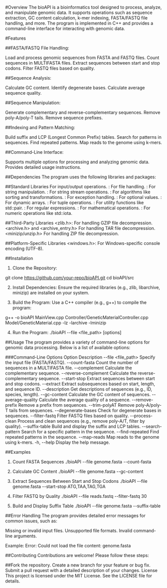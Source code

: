 #Overview
The bioAPI is a bioinformatics tool designed to process, analyze, and manipulate genomic data. It supports operations such as sequence extraction, GC content calculation, k-mer indexing, FASTA/FASTQ file handling, and more. The program is implemented in C++ and provides a command-line interface for interacting with genomic data.

#Features

##FASTA/FASTQ File Handling:

Load and process genomic sequences from FASTA and FASTQ files.
Count sequences in MULTIFASTA files.
Extract sequences between start and stop codons.
Filter FASTQ files based on quality.

##Sequence Analysis:

Calculate GC content.
Identify degenerate bases.
Calculate average sequence quality.

##Sequence Manipulation:

Generate complementary and reverse-complementary sequences.
Remove poly-A/poly-T tails.
Remove sequence prefixes.

##Indexing and Pattern Matching:

Build suffix and LCP (Longest Common Prefix) tables.
Search for patterns in sequences.
Find repeated patterns.
Map reads to the genome using k-mers.

##Command-Line Interface:

Supports multiple options for processing and analyzing genomic data.
Provides detailed usage instructions.

##Dependencies
The program uses the following libraries and packages:

##Standard Libraries
<iostream>                          For input/output operations.
<fstream>:                          For file handling.
<string>:                           For string manipulation.
<sstream>:                          For string stream operations.
<algorithm>:                        For algorithms like sorting and transformations.
<stdexcept>:                        For exception handling.
<optional>:                         For optional values.
<vector>:                           For dynamic arrays.
<tuple>:                            For tuple operations.
<utility>:                          For utility functions like std::pair.
<regex>:                            For regular expressions.
<cmath>:                            For mathematical operations.
<numeric>:                          For numeric operations like std::iota.

##Third-Party Libraries
<zlib.h>:                          For handling GZIP file decompression.
<archive.h> and <archive_entry.h>  For handling TAR file decompression.
<minizip/unzip.h>                  For handling ZIP file decompression.


##Platform-Specific Libraries
<windows.h>: For Windows-specific console encoding (UTF-8).

##Installation
1. Clone the Repository:

git clone https://github.com/your-repo/bioAPI.git
cd bioAPI/src

2. Install Dependencies: Ensure the required libraries (e.g., zlib, libarchive, minizip) are installed on your system.


3. Build the Program: Use a C++ compiler (e.g., g++) to compile the program:

g++ -o bioAPI MainView.cpp Controller/GeneticMaterialController.cpp Model/GeneticMaterial.cpp -lz -larchive -lminizip

4. Run the Program:
./bioAPI --file <file_path> [options]

##Usage
The program provides a variety of command-line options for genomic data processing. Below is a list of available options:

###Command-Line Options
Option	Description
--file <file_path>	             Specify the input file (FASTA/FASTQ).
--count-fasta	                   Count the number of sequences in a MULTIFASTA file.
--complement	                   Calculate the complementary sequence.
--reverse-complement	           Calculate the reverse-complementary sequence.
--start-stop	                   Extract sequences between start and stop codons.
--extract	                       Extract subsequences based on start, length, and sequence ID.
--description	                   Get descriptions of sequences (e.g., ID, species, length).
--gc-content	                   Calculate the GC content of sequences.
--average-quality	               Calculate the average quality of a sequence.
--remove-prefix	                 Remove a prefix from sequences.
--trim-polyAT	                   Remove poly-A/poly-T tails from sequences.
--degenerate-bases	             Check for degenerate bases in sequences.
--filter-fastq	                 Filter FASTQ files based on quality.
--process-clean	                 Process and clean sequences (e.g., remove poly-A/T, filter by quality).
--suffix-table	                 Build and display the suffix and LCP tables.
--search-pattern	               Search for a specific pattern in the sequence.
--find-repeated	                 Find repeated patterns in the sequence.
--map-reads	                     Map reads to the genome using k-mers.
-h, --help	                     Display the help message.

##Examples

1. Count FASTA Sequences
./bioAPI --file genome.fasta --count-fasta

2. Calculate GC Content
./bioAPI --file genome.fasta --gc-content

3. Extract Sequences Between Start and Stop Codons
./bioAPI --file genome.fasta --start-stop ATG,TAA,TAG,TGA

4. Filter FASTQ by Quality
./bioAPI --file reads.fastq --filter-fastq 30

5. Build and Display Suffix Table
./bioAPI --file genome.fasta --suffix-table

##Error Handling
The program provides detailed error messages for common issues, such as:

Missing or invalid input files.
Unsupported file formats.
Invalid command-line arguments.

Example:
Error: Could not load the file content: genome.fasta

##Contributing
Contributions are welcome! Please follow these steps:

##Fork the repository.
Create a new branch for your feature or bug fix.
Submit a pull request with a detailed description of your changes.
License
This project is licensed under the MIT License. See the LICENSE file for details.

